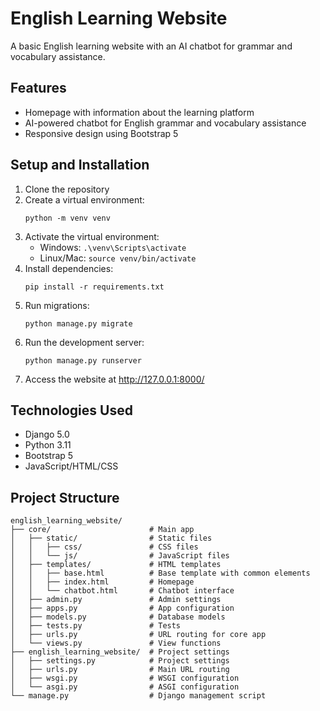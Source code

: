 # English Learning Website

A basic English learning website with an AI chatbot for grammar and vocabulary assistance.

## Features

- Homepage with information about the learning platform
- AI-powered chatbot for English grammar and vocabulary assistance
- Responsive design using Bootstrap 5

## Setup and Installation

1. Clone the repository
2. Create a virtual environment:
   ```
   python -m venv venv
   ```
3. Activate the virtual environment:
   - Windows: `.\venv\Scripts\activate`
   - Linux/Mac: `source venv/bin/activate`
4. Install dependencies:
   ```
   pip install -r requirements.txt
   ```
5. Run migrations:
   ```
   python manage.py migrate
   ```
6. Run the development server:
   ```
   python manage.py runserver
   ```
7. Access the website at http://127.0.0.1:8000/

## Technologies Used

- Django 5.0
- Python 3.11
- Bootstrap 5
- JavaScript/HTML/CSS

## Project Structure

```
english_learning_website/
├── core/                      # Main app
│   ├── static/                # Static files
│   │   ├── css/               # CSS files
│   │   └── js/                # JavaScript files
│   ├── templates/             # HTML templates
│   │   ├── base.html          # Base template with common elements
│   │   ├── index.html         # Homepage
│   │   └── chatbot.html       # Chatbot interface
│   ├── admin.py               # Admin settings
│   ├── apps.py                # App configuration
│   ├── models.py              # Database models
│   ├── tests.py               # Tests
│   ├── urls.py                # URL routing for core app
│   └── views.py               # View functions
├── english_learning_website/  # Project settings
│   ├── settings.py            # Project settings
│   ├── urls.py                # Main URL routing
│   ├── wsgi.py                # WSGI configuration
│   └── asgi.py                # ASGI configuration
└── manage.py                  # Django management script
```
